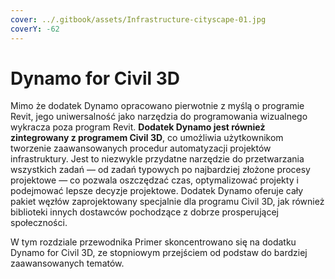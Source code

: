 ```yaml
---
cover: ../.gitbook/assets/Infrastructure-cityscape-01.jpg
coverY: -62
---
```



# Dynamo for Civil 3D

Mimo że dodatek Dynamo opracowano pierwotnie z myślą o programie Revit, jego uniwersalność jako narzędzia do programowania wizualnego wykracza poza program Revit. **Dodatek Dynamo jest również zintegrowany z programem Civil 3D**, co umożliwia użytkownikom tworzenie zaawansowanych procedur automatyzacji projektów infrastruktury. Jest to niezwykle przydatne narzędzie do przetwarzania wszystkich zadań — od zadań typowych po najbardziej złożone procesy projektowe — co pozwala oszczędzać czas, optymalizować projekty i podejmować lepsze decyzje projektowe. Dodatek Dynamo oferuje cały pakiet węzłów zaprojektowany specjalnie dla programu Civil 3D, jak również biblioteki innych dostawców pochodzące z dobrze prosperującej społeczności.

W tym rozdziale przewodnika Primer skoncentrowano się na dodatku Dynamo for Civil 3D, ze stopniowym przejściem od podstaw do bardziej zaawansowanych tematów.
